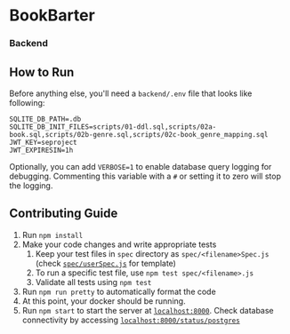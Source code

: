 # BookBarter

### Backend

## How to Run

Before anything else, you'll need a `backend/.env` file that looks like following:

```
SQLITE_DB_PATH=.db
SQLITE_DB_INIT_FILES=scripts/01-ddl.sql,scripts/02a-book.sql,scripts/02b-genre.sql,scripts/02c-book_genre_mapping.sql
JWT_KEY=seproject
JWT_EXPIRESIN=1h
```

Optionally, you can add `VERBOSE=1` to enable database query logging for debugging.
Commenting this variable with a `#` or setting it to zero will stop the logging.

## Contributing Guide

1. Run `npm install`
1. Make your code changes and write appropriate tests
    1. Keep your test files in `spec` directory as `spec/<filename>Spec.js` (check [`spec/userSpec.js`](./spec/userSpec.js) for template)
    1. To run a specific test file, use `npm test spec/<filename>.js`
    1. Validate all tests using `npm test`
1. Run `npm run pretty` to automatically format the code
1. At this point, your docker should be running.
1. Run `npm start` to start the server at [`localhost:8000`](http://localhost:8000). Check database connectivity by accessing [`localhost:8000/status/postgres`](http://localhost:8000/status/postgres)
